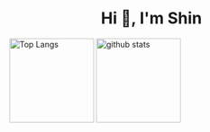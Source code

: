 <h1 align="center">Hi 👋, I'm Shin</h1>

<p align="left"> 
  <img alt="Top Langs" height="150px" src="https://github-readme-stats.vercel.app/api/top-langs?username=kokoaola&show_icons=true&locale=en&layout=compact" alt="kokoaola" />
  <img alt="github stats" height="150px" src="https://github-readme-stats.vercel.app/api?username=kokoaola&show_icons=true&locale=en" alt="kokoaola" />
</p>
